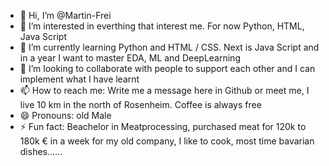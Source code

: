 - 👋 Hi, I’m @Martin-Frei
- 👀 I’m interested in everthing that interest me. For now Python, HTML, Java Script
- 🌱 I’m currently learning Python and HTML / CSS. Next is Java Script and in a year I want to master EDA, ML and DeepLearning
- 💞️ I’m looking to collaborate with people to support each other and I can implement what I have learnt
- 📫 How to reach me: Write me a message here in Github or meet me, I live 10 km in the north of Rosenheim. Coffee is always free
- 😄 Pronouns: old Male 
- ⚡ Fun fact: Beachelor in Meatprocessing, purchased meat for 120k to 180k € in a week for my old company, I like to cook, most time bavarian dishes......

<!---
Martin-Frei/Martin-Frei is a ✨ special ✨ repository because its `README.md` (this file) appears on your GitHub profile.
You can click the Preview link to take a look at your changes.
--->
